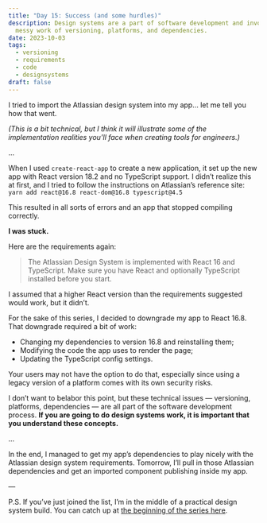 ```yaml
---
title: "Day 15: Success (and some hurdles)"
description: Design systems are a part of software development and involve the
  messy work of versioning, platforms, and dependencies.
date: 2023-10-03
tags:
  - versioning
  - requirements
  - code
  - designsystems
draft: false
---
```

I tried to import the Atlassian design system into my app… let me tell you how that went.

*(This is a bit technical, but I think it will illustrate some of the implementation realities you’ll face when creating tools for engineers.)*

…

When I used `create-react-app` to create a new application, it set up the new app with React version 18.2 and no TypeScript support. I didn’t realize this at first, and I tried to follow the instructions on Atlassian’s reference site: `yarn add react@16.8 react-dom@16.8 typescript@4.5`

This resulted in all sorts of errors and an app that stopped compiling correctly. 

**I was stuck.**

Here are the requirements again:

> The Atlassian Design System is implemented with React 16 and TypeScript. Make sure you have React and optionally TypeScript installed before you start.
> 

I assumed that a higher React version than the requirements suggested would work, but it didn’t. 

For the sake of this series, I decided to downgrade my app to React 16.8. That downgrade required a bit of work: 

- Changing my dependencies to version 16.8 and reinstalling them;
- Modifying the code the app uses to render the page;
- Updating the TypeScript config settings.

Your users may not have the option to do that, especially since using a legacy version of a platform comes with its own security risks.

I don’t want to belabor this point, but these technical issues — versioning, platforms, dependencies — are all part of the software development process. **If you are going to do design systems work, it is important that you understand these concepts.**

…

In the end, I managed to get my app’s dependencies to play nicely with the Atlassian design system requirements. Tomorrow, I’ll pull in those Atlassian dependencies and get an imported component publishing inside my app.

—

P.S. If you’ve just joined the list, I’m in the middle of a practical design system build. You can catch up at [the beginning of the series here](https://practicaldesignsystems.com/daily/let-s-build-a-design-system/).